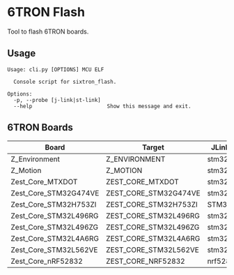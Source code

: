 # 6TRON Flash
Tool to flash 6TRON boards.

## Usage
```
Usage: cli.py [OPTIONS] MCU ELF

  Console script for sixtron_flash.

Options:
  -p, --probe [j-link|st-link]
  --help                        Show this message and exit.
```

## 6TRON Boards

| Board                  | Target                | JLink device  |
|------------------------|-----------------------|---------------|
| Z_Environment          | Z_ENVIRONMENT         | stm32l496rg   |
| Z_Motion               | Z_MOTION              | stm32l496rg   |
| Zest_Core_MTXDOT       | ZEST_CORE_MTXDOT      | stm32l151cc   |
| Zest_Core_STM32G474VE  | ZEST_CORE_STM32G474VE | stm32g474ve   |
| Zest_Core_STM32H753ZI  | ZEST_CORE_STM32H753ZI | STM32h753vi   |
| Zest_Core_STM32L496RG  | ZEST_CORE_STM32L496RG | stm32l496rg   |
| Zest_Core_STM32L496ZG  | ZEST_CORE_STM32L496ZG | stm32l496zg   |
| Zest_Core_STM32L4A6RG  | ZEST_CORE_STM32L4A6RG | stm32l4a6rg   |
| Zest_Core_STM32L562VE  | ZEST_CORE_STM32L562VE | stm32l562ve   |
| Zest_Core_nRF52832     | ZEST_CORE_NRF52832    | nrf52832_xxaa |
